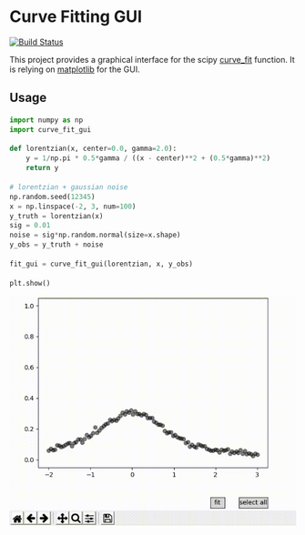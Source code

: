 # Curve Fitting GUI

[![Build Status](https://travis-ci.org/MaximeBouton/curve_fit_gui.svg?branch=master)](https://travis-ci.org/MaximeBouton/curve_fit_gui)

This project provides a graphical interface for the scipy [curve_fit](https://docs.scipy.org/doc/scipy/reference/generated/scipy.optimize.curve_fit.html) function. 
It is relying on [matplotlib](https://matplotlib.org/) for the GUI.


## Usage 

```python 
import numpy as np
import curve_fit_gui

def lorentzian(x, center=0.0, gamma=2.0):
    y = 1/np.pi * 0.5*gamma / ((x - center)**2 + (0.5*gamma)**2)
    return y

# lorentzian + gaussian noise
np.random.seed(12345)
x = np.linspace(-2, 3, num=100)
y_truth = lorentzian(x)
sig = 0.01
noise = sig*np.random.normal(size=x.shape)
y_obs = y_truth + noise

fit_gui = curve_fit_gui(lorentzian, x, y_obs)

plt.show()

```

![demo](fitgui_demo.gif)
